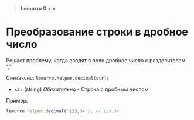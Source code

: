 > **Lemurro 0.x.x**

# Преобразование строки в дробное число

Решает проблему, когда вводят в поле дробное число с разделителем ","

Синтаксис: `lemurro.helper.decimal(str);`
- `str` (string) *Обязательно* - Строка с дробным числом

Пример:
```js
lemurro.helper.decimal('123,34'); // 123.34
```